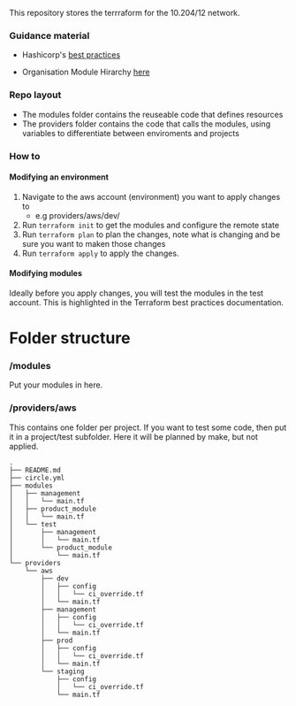 This repository stores the terrraform for the 10.204/12 network.


### Guidance material

- Hashicorp's [best practices](https://github.com/hashicorp/best-practices/tree/master/terraform)

- Organisation Module Hirarchy [here](https://github.com/hashicorp/terraform/issues/3838)

### Repo layout
- The modules folder contains the reuseable code that defines resources
- The providers folder contains the code that calls the modules, using variables to differentiate between enviroments and projects

### How to

#### Modifying an environment

1. Navigate to the aws account (environment) you want to apply changes to
    - e.g providers/aws/dev/
2. Run ```terraform init``` to get the modules and configure the remote state
3. Run ```terraform plan``` to plan the changes, note what is changing and be sure you want to maken those changes
4. Run ```terraform apply``` to apply the changes. 

#### Modifying modules

Ideally before you apply changes, you will test the modules in the test account.
This is highlighted in the Terraform best practices documentation.

# Folder structure


### /modules

Put your modules in here.

### /providers/aws

This contains one folder per project. If you want to test some code, then put it in a project/test subfolder.
Here it will be planned by make, but not applied.


```
.
├── README.md
├── circle.yml
├── modules
│   ├── management
│   │   └── main.tf
│   ├── product_module
│   │   └── main.tf
│   └── test
│       ├── management
│       │   └── main.tf
│       └── product_module
│           └── main.tf
└── providers
    └── aws
        ├── dev
        │   ├── config
        │   │   └── ci_override.tf
        │   └── main.tf
        ├── management
        │   ├── config
        │   │   └── ci_override.tf
        │   └── main.tf
        ├── prod
        │   ├── config
        │   │   └── ci_override.tf
        │   └── main.tf
        └── staging
            ├── config
            │   └── ci_override.tf
            └── main.tf



```
